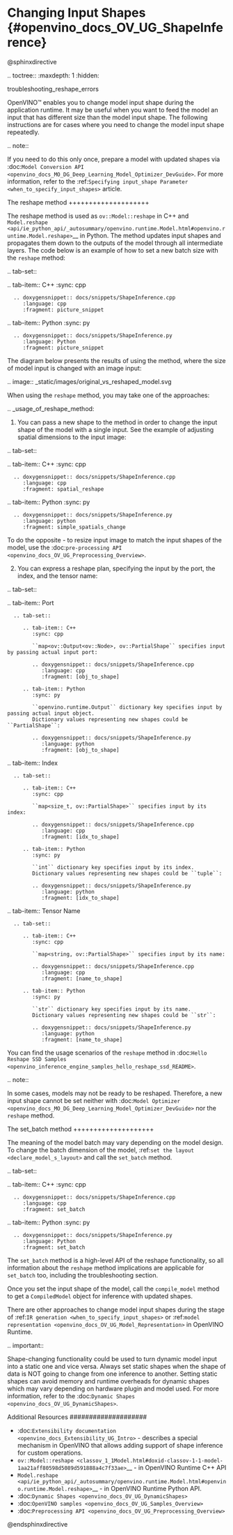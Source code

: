 # Changing Input Shapes {#openvino_docs_OV_UG_ShapeInference}

@sphinxdirective

.. toctree::
   :maxdepth: 1
   :hidden:

   troubleshooting_reshape_errors


OpenVINO™ enables you to change model input shape during the application runtime. 
It may be useful when you want to feed the model an input that has different size than the model input shape. 
The following instructions are for cases where you need to change the model input shape repeatedly.

.. note::

   If you need to do this only once, prepare a model with updated shapes via 
   :doc:`Model Conversion API <openvino_docs_MO_DG_Deep_Learning_Model_Optimizer_DevGuide>`. 
   For more information, refer to the :ref:`Specifying input_shape Parameter <when_to_specify_input_shapes>` article.


The reshape method
++++++++++++++++++++

The reshape method is used as ``ov::Model::reshape`` in C++ and 
`Model.reshape <api/ie_python_api/_autosummary/openvino.runtime.Model.html#openvino.runtime.Model.reshape>`__ 
in Python. The method updates input shapes and propagates them down to the outputs 
of the model through all intermediate layers. The code below is an example of how 
to set a new batch size with the ``reshape`` method:

.. tab-set::

   .. tab-item:: C++
      :sync: cpp

      .. doxygensnippet:: docs/snippets/ShapeInference.cpp
         :language: cpp
         :fragment: picture_snippet

   .. tab-item:: Python
      :sync: py

      .. doxygensnippet:: docs/snippets/ShapeInference.py
         :language: Python
         :fragment: picture_snippet

The diagram below presents the results of using the method, where the size of 
model input is changed with an image input:

.. image:: _static/images/original_vs_reshaped_model.svg

When using the ``reshape`` method, you may take one of the approaches:

.. _usage_of_reshape_method:


1. You can pass a new shape to the method in order to change the input shape of 
the model with a single input. See the example of adjusting spatial dimensions to the input image:

.. tab-set::

   .. tab-item:: C++
      :sync: cpp

      .. doxygensnippet:: docs/snippets/ShapeInference.cpp
         :language: cpp
         :fragment: spatial_reshape

   .. tab-item:: Python
      :sync: py

      .. doxygensnippet:: docs/snippets/ShapeInference.py
         :language: python
         :fragment: simple_spatials_change


To do the opposite - to resize input image to match the input shapes of the model, 
use the :doc:`pre-processing API <openvino_docs_OV_UG_Preprocessing_Overview>`.


2. You can express a reshape plan, specifying the input by the port, the index, and the tensor name:

.. tab-set::

   .. tab-item:: Port

      .. tab-set::

         .. tab-item:: C++
            :sync: cpp

            ``map<ov::Output<ov::Node>, ov::PartialShape`` specifies input by passing actual input port:

            .. doxygensnippet:: docs/snippets/ShapeInference.cpp
               :language: cpp
               :fragment: [obj_to_shape]

         .. tab-item:: Python
            :sync: py

            ``openvino.runtime.Output`` dictionary key specifies input by passing actual input object.
            Dictionary values representing new shapes could be ``PartialShape``:

            .. doxygensnippet:: docs/snippets/ShapeInference.py
               :language: python
               :fragment: [obj_to_shape]

   .. tab-item:: Index

      .. tab-set::

         .. tab-item:: C++
            :sync: cpp

            ``map<size_t, ov::PartialShape>`` specifies input by its index:

            .. doxygensnippet:: docs/snippets/ShapeInference.cpp
               :language: cpp
               :fragment: [idx_to_shape]

         .. tab-item:: Python
            :sync: py

            ``int`` dictionary key specifies input by its index.
            Dictionary values representing new shapes could be ``tuple``:

            .. doxygensnippet:: docs/snippets/ShapeInference.py
               :language: python
               :fragment: [idx_to_shape]

   .. tab-item:: Tensor Name

      .. tab-set::

         .. tab-item:: C++
            :sync: cpp

            ``map<string, ov::PartialShape>`` specifies input by its name:

            .. doxygensnippet:: docs/snippets/ShapeInference.cpp
               :language: cpp
               :fragment: [name_to_shape]

         .. tab-item:: Python
            :sync: py

            ``str`` dictionary key specifies input by its name.
            Dictionary values representing new shapes could be ``str``:

            .. doxygensnippet:: docs/snippets/ShapeInference.py
               :language: python
               :fragment: [name_to_shape]


You can find the usage scenarios of the ``reshape`` method in 
:doc:`Hello Reshape SSD Samples <openvino_inference_engine_samples_hello_reshape_ssd_README>`.

.. note::

   In some cases, models may not be ready to be reshaped. Therefore, a new input 
   shape cannot be set neither with :doc:`Model Optimizer <openvino_docs_MO_DG_Deep_Learning_Model_Optimizer_DevGuide>` 
   nor the ``reshape`` method.

The set_batch method
++++++++++++++++++++

The meaning of the model batch may vary depending on the model design.
To change the batch dimension of the model, :ref:`set the layout <declare_model_s_layout>` and call the ``set_batch`` method.

.. tab-set::

   .. tab-item:: C++
      :sync: cpp

      .. doxygensnippet:: docs/snippets/ShapeInference.cpp
         :language: cpp
         :fragment: set_batch

   .. tab-item:: Python
      :sync: py

      .. doxygensnippet:: docs/snippets/ShapeInference.py
         :language: Python
         :fragment: set_batch


The ``set_batch`` method is a high-level API of the reshape functionality, so all 
information about the ``reshape`` method implications are applicable for ``set_batch`` 
too, including the troubleshooting section.

Once you set the input shape of the model, call the ``compile_model`` method to 
get a ``CompiledModel`` object for inference with updated shapes.

There are other approaches to change model input shapes during the stage of 
:ref:`IR generation <when_to_specify_input_shapes>` or :ref:`model representation <openvino_docs_OV_UG_Model_Representation>` in OpenVINO Runtime.


.. important::

   Shape-changing functionality could be used to turn dynamic model input into a 
   static one and vice versa. Always set static shapes when the shape of data is 
   NOT going to change from one inference to another. Setting static shapes can 
   avoid memory and runtime overheads for dynamic shapes which may vary depending 
   on hardware plugin and model used. For more information, refer to the 
   :doc:`Dynamic Shapes <openvino_docs_OV_UG_DynamicShapes>`.


Additional Resources
####################

* :doc:`Extensibility documentation <openvino_docs_Extensibility_UG_Intro>` - describes a special mechanism in OpenVINO that allows adding support of shape inference for custom operations.
* `ov::Model::reshape <classov_1_1Model.html#doxid-classov-1-1-model-1aa21aff80598d5089d591888a4c7f33ae>`__ - in OpenVINO Runtime C++ API
* `Model.reshape <api/ie_python_api/_autosummary/openvino.runtime.Model.html#openvino.runtime.Model.reshape>`__ - in OpenVINO Runtime Python API.
* :doc:`Dynamic Shapes <openvino_docs_OV_UG_DynamicShapes>`
* :doc:`OpenVINO samples <openvino_docs_OV_UG_Samples_Overview>`
* :doc:`Preprocessing API <openvino_docs_OV_UG_Preprocessing_Overview>`

@endsphinxdirective
